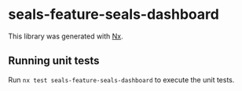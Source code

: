 # seals-feature-seals-dashboard

This library was generated with [Nx](https://nx.dev).

## Running unit tests

Run `nx test seals-feature-seals-dashboard` to execute the unit tests.
